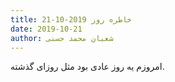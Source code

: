 ```yaml
---
title: خاطره روز 2019-10-21
date: 2019-10-21
author: شعبان محمد حسنی
---
```


امروزم یه روز عادی بود مثل روزای گذشته.